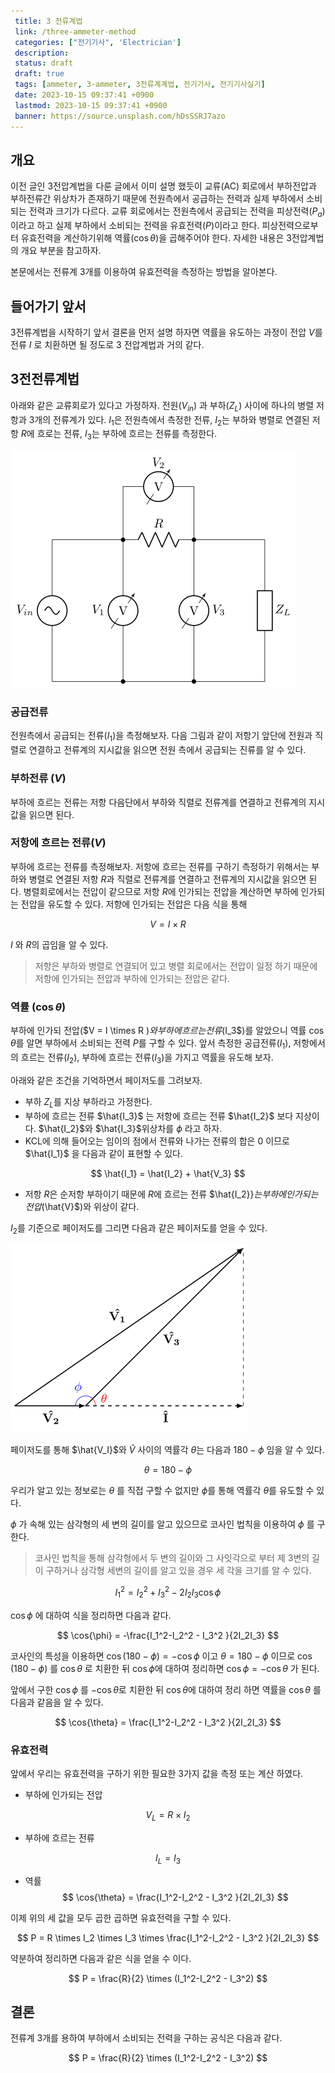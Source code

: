 ```yaml
--- 
 title: 3 전류계법
 link: /three-ammeter-method 
 categories: ["전기기사", 'Electrician'] 
 description:  
 status: draft 
 draft: true
 tags: [ammeter, 3-ammeter, 3전류계계법, 전기기사, 전기기사실기] 
 date: 2023-10-15 09:37:41 +0900 
 lastmod: 2023-10-15 09:37:41 +0900 
 banner: https://source.unsplash.com/hDsSSRJ7azo 
--- 
```

  
 ## 개요 
 이전 글인 3전압계법을 다룬 글에서 이미 설명 했듯이 교류(AC) 회로에서 부하전압과 부하전류간 위상차가 존재하기 때문에 전원측에서 공급하는 전력과 실제 부하에서 소비되는 전력과 크기가 다르다. 교류 회로에서는 전원측에서 공급되는 전력을 피상전력($P_a$)이라고 하고 실제 부하에서 소비되는 전력을 유효전력($P$)이라고 한다. 피상전력으로부터 유효전력을 계산하기위해 역률($\cos{\theta}$)을 곱해주어야 한다.  자세한 내용은 3전압계법 의 개요 부분을 참고하자. 
  
 본문에서는 전류계 3개를 이용하여 유효전력을 측정하는 방법을 알아본다.

## 들어가기 앞서
3전류계법을 시작하기 앞서 결론을 먼저 설명 하자면 역률을 유도하는 과정이 전압 $V$를 전류 $I$ 로 치환하면 될 정도로 3 전압계법과 거의 같다.
  
## 3전전류계법
 
 아래와 같은 교류회로가 있다고 가정하자.  전원($V_{in}$) 과 부하($Z_L$) 사이에 하나의 병렬 저항과 3개의 전류계가 있다.  $I_1$은 전원측에서 측정한 전류, $I_2$는 부하와 병렬로 연결된 저항 $R$에 흐로는 전류, $I_3$는 부하에 흐르는 전류를 측정한다.  

 ![Three Voltmeter Method Circuit Diagram](https://raw.githubusercontent.com/euikook/stock/main/three-voltmeter-method-circuit.svg) 
  

 ### 공급전류 
 전원측에서 공급되는 전류($I_1$)을 측정해보자. 다음 그림과 같이 저항기 앞단에 전원과 직렬로 연결하고 전류계의 지시값을 읽으면 전원 측에서 공급되는 진류를 알 수 있다.  

 ### 부하전류 ($V$) 
 부하에 흐르는 전류는 저항 다음단에서 부하와 직렬로 전류계를 연결하고 전류계의 지시값을 읽으면 된다. 
  
 ### 저항에 흐르는 전류($V$) 
 부하에 흐르는 전류를 측정해보자.
 저항에 흐르는 전류를 구하기 측정하기 위해서는 부하와 병렬로 연결된 저항 $R$과 직렬로 전류계를 연결하고 전류계의 지시값을 읽으면 된다. 병렬회로에서는 전압이 같으므로 저항 $R$에 인가되는 전압을 계산하면 부하에 인가되는 전압을 유도할 수 있다. 저항에 인가되는 전압은 다음 식을 통해 
  
 $$ 
 V = I \times R 
 $$ 
  
$I$ 와 $R$의 곱임을 알 수 있다. 
  
 > 저항은 부하와 병렬로 연결되어 있고 병렬 회로에서는 전압이 일정 하기 때문에 저항에 인가되는 전압과 부하에 인가되는 전압은 같다.
  
  
 ### 역률 ($\cos{\theta}$) 
  
 부하에 인가되 전압($V = I \times R $) 와 부하에 흐르는 전류 ($I_3$)를 알았으니 역률 $\cos{\theta}$를 알면 부하에서 소비되는 전력 $P$를 구할 수 있다. 앞서 측정한 공급전류($I_1$), 저항에서의 흐르는 전류($I_2$), 부하에 흐르는 전류($I_3$)을 가지고 역률을 유도해 보자.  
  
  
 아래와 같은 조건을 기억하면서 페이저도를 그려보자.  
  
 * 부하 $Z_L$를 지상 부하라고 가정한다.  
 * 부하에 흐르는 전류 $\hat{I_3}$ 는 저항에 흐르는 전류 $\hat{I_2}$ 보다 지상이다.  $\hat{I_2}$와 $\hat{I_3}$위상차를 $\phi$ 라고 하자. 
 * KCL에 의해 들어오는 임이의 점에서 전류와 나가는 전류의 합은 0 이므로 $\hat{I_1}$ 을 다음과 같이 표현할 수 있다.  
  
 $$ 
 \hat{I_1} = \hat{I_2} + \hat{V_3} 
 $$ 

 * 저항 $R$은 순저항 부하이기 때문에 $R$에 흐르는 전류 $\hat{I_2}}$는 부하에 인가되는 전압 ($\hat{V}$)와 위상이 같다.  
  
 $I_2$를 기준으로 페이저도를 그리면 다음과 같은 페이저도를 얻을 수 있다. 
  
 ![Three Voltmeter Method Circuit Diagram](https://raw.githubusercontent.com/euikook/stock/main/three-voltmeter-method-phase.svg) 
  
  
 페이저도를 통해  $\hat{V_I}$와 $\hat{V}$ 사이의 역률각 $\theta$는 다음과 $180 - \phi$ 임을 알 수 있다.   
  
 $$ 
 \theta = 180 - \phi 
 $$ 
  
 우리가 알고 있는 정보로는 $\theta$ 를 직접 구할 수 없지만 $\phi$를 통해 역률각 $\theta$를 유도할 수 있다. 
  
 $\phi$ 가 속해 있는 삼각형의 세 변의 길이를 알고 있으므로 코사인 법칙을 이용하여 $\phi$ 를 구한다. 
  
 > 코사인 법칙을 통해 삼각형에서 두 변의 길이와 그 사잇각으로 부터 제 3변의 길이 구하거나 삼각형 세변의 길이를 알고 있을 경우 세 각을 크기를 알 수 있다.  
  
 $$ 
 I_1^2 = I_2^2 + I_3^2 - 2I_2I_3\cos{\phi} 
 $$ 
  
 $\cos{\phi}$ 에 대하여 식을 정리하면 다음과 같다.  
  
 $$ 
 \cos{\phi} = -\frac{I_1^2-I_2^2 - I_3^2 }{2I_2I_3} 
 $$ 
  
  
 코사인의 특성을 이용하면   $\cos{(180 - \phi)}= -\cos{\phi}$ 이고 $\theta = 180 - \phi$ 이므로 $\cos{(180 - \phi)}$ 를  $\cos{\theta}$ 로 치환한 뒤 $\cos{\phi}$에 대하여 정리하면 $\cos{\phi} = -\cos{\theta}$ 가 된다.  
  
  
 앞에서 구한 $\cos{\phi}$ 를 $-\cos{\theta}$로 치환한 뒤 $\cos{\theta}$에 대하여 정리 하면 역률을 $\cos{\theta}$ 를 다음과 같음을 알 수 있다.  
  
  
 $$ 
 \cos{\theta} = \frac{I_1^2-I_2^2 - I_3^2 }{2I_2I_3} 
 $$ 
  
 ### 유효전력 
  
 앞에서 우리는 유효전력을 구하기 위한 필요한 3가지 값을 측정 또는 계산 하였다.  
  
 * 부하에 인가되는 전압 
  
 $$ 
 V_{L} = R \times I_2
 $$ 
  
 * 부하에 흐르는 전류 
  
 $$ 
 I_L = I_3
 $$ 
  
 * 역률 
 $$ 
 \cos{\theta} = \frac{I_1^2-I_2^2 - I_3^2 }{2I_2I_3} 
 $$ 
  
  
 이제 위의 세 값을 모두 곱한 곱하면 유효전력을 구할 수 있다.  
  
 $$ 
 P = R \times I_2 \times I_3 \times \frac{I_1^2-I_2^2 - I_3^2 }{2I_2I_3}
 $$ 
  
 약분하여 정리하면 다음과 같은 식을 얻을 수 이다.  
  
 $$ 
 P = \frac{R}{2} \times (I_1^2-I_2^2 - I_3^2) 
 $$ 
  
 ##  결론 
  
 전류계 3개를 용하여 부하에서 소비되는 전력을 구하는 공식은 다음과 같다.  
  
 $$ 
 P = \frac{R}{2} \times (I_1^2-I_2^2 - I_3^2)
 $$ 
 